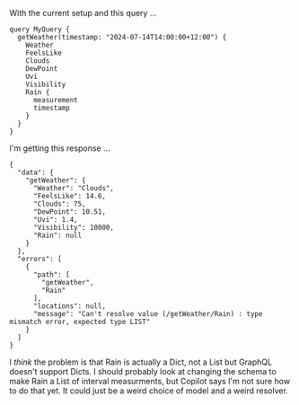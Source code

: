 With the current setup and this query ...

```
query MyQuery {
  getWeather(timestamp: "2024-07-14T14:00:00+12:00") {
    Weather
    FeelsLike
    Clouds
    DewPoint
    Uvi
    Visibility
    Rain {
      measurement
      timestamp
    }
  }
}
```

I'm getting this response ...

```
{
  "data": {
    "getWeather": {
      "Weather": "Clouds",
      "FeelsLike": 14.6,
      "Clouds": 75,
      "DewPoint": 10.51,
      "Uvi": 1.4,
      "Visibility": 10000,
      "Rain": null
    }
  },
  "errors": [
    {
      "path": [
        "getWeather",
        "Rain"
      ],
      "locations": null,
      "message": "Can't resolve value (/getWeather/Rain) : type mismatch error, expected type LIST"
    }
  ]
}
```

I _think_ the problem is that Rain is actually a Dict, not a List but GraphQL doesn't support Dicts.
I should probably look at changing the schema to make Rain a List of interval measurments,
but Copilot says I'm not sure how to do that yet. It could just be a weird choice of model
and a weird resolver.